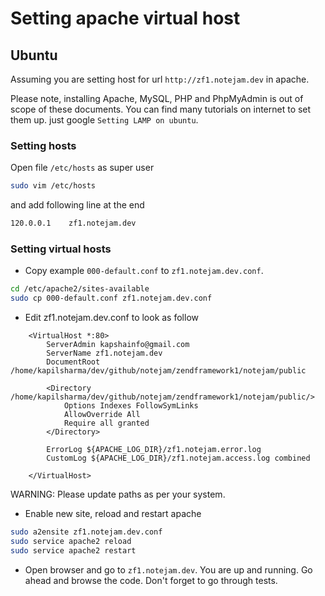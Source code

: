 # Setting apache virtual host

## Ubuntu

Assuming you are setting host for url `http://zf1.notejam.dev` in apache.

Please note, installing Apache, MySQL, PHP and PhpMyAdmin is out of scope of these documents. You can find many tutorials on internet to set them up. just google `Setting LAMP on ubuntu`.

### Setting hosts

Open file `/etc/hosts` as super user

``` bash
sudo vim /etc/hosts
```

and add following line at the end

``` bash
120.0.0.1    zf1.notejam.dev
```

### Setting virtual hosts

- Copy example `000-default.conf` to `zf1.notejam.dev.conf`.

``` bash
cd /etc/apache2/sites-available
sudo cp 000-default.conf zf1.notejam.dev.conf
```

- Edit zf1.notejam.dev.conf to look as follow

```
    <VirtualHost *:80>
        ServerAdmin kapshainfo@gmail.com
        ServerName zf1.notejam.dev
        DocumentRoot /home/kapilsharma/dev/github/notejam/zendframework1/notejam/public
    
        <Directory /home/kapilsharma/dev/github/notejam/zendframework1/notejam/public/>
            Options Indexes FollowSymLinks
            AllowOverride All
            Require all granted
        </Directory>
    
        ErrorLog ${APACHE_LOG_DIR}/zf1.notejam.error.log
        CustomLog ${APACHE_LOG_DIR}/zf1.notejam.access.log combined
    
    </VirtualHost>
```

WARNING: Please update paths as per your system. 

- Enable new site, reload and restart apache

```bash
sudo a2ensite zf1.notejam.dev.conf
sudo service apache2 reload
sudo service apache2 restart
```

- Open browser and go to `zf1.notejam.dev`. You are up and running. Go ahead and browse the code. Don't forget to go through tests.